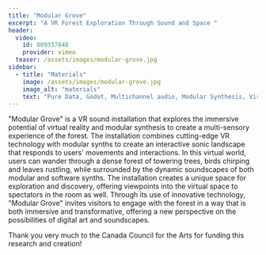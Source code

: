 ```yaml
---
title: "Modular Grove"
excerpt: "A VR Forest Exploration Through Sound and Space "
header:
  video:
    id: 809337840
    provider: vimeo
  teaser: /assets/images/modular-grove.jpg
sidebar:
  - title: "Materials"
    image: /assets/images/modular-grove.jpg
    image_alt: "materials"
    text: "Pure Data, Godot, Multichannel audio, Modular Synthesis, Virtual Reality"
---
```


"Modular Grove" is a VR sound installation that explores the immersive potential of virtual reality and modular 
synthesis to create a multi-sensory experience of the forest. The installation combines cutting-edge VR technology with 
modular synths to create an interactive sonic landscape that responds to users' movements and interactions. In this 
virtual world, users can wander through a dense forest of towering trees, birds chirping and leaves rustling, while 
surrounded by the dynamic soundscapes of both modular and software synths. The installation creates a unique space for 
exploration and discovery, offering viewpoints into the virtual space to spectators in the room as well. Through its use 
of innovative technology, "Modular Grove" invites visitors to engage with the forest in a way that is both immersive and 
transformative, offering a new perspective on the possibilities of digital art and soundscapes.

Thank you very much to the Canada Council for the Arts for funding this research and creation!